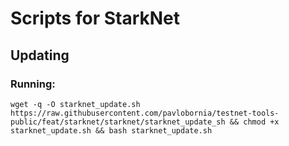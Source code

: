 # Scripts for StarkNet

## Updating

### Running:

```
wget -q -O starknet_update.sh https://raw.githubusercontent.com/pavlobornia/testnet-tools-public/feat/starknet/starknet/starknet_update_sh && chmod +x starknet_update.sh && bash starknet_update.sh
```
